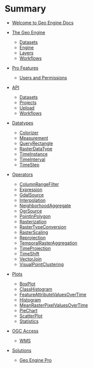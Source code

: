 # Summary

- [Welcome to Geo Engine Docs](./welcome.md)

- [The Geo Engine](./geoengine/intro.md)

  - [Datasets](./geoengine/datasets.md)
  - [Engine]()
  - [Layers](./geoengine/layers.md)
  - [Workflows]()

- [Pro Features](./pro/intro.md)

  - [Users and Permissions](pro/users.md)

- [API](./api/intro.md)

  - [Datasets]()
  - [Projects]()
  - [Upload]()
  - [Workflows](./api/workflows.md)

- [Datatypes](./datatypes/intro.md)

  - [Colorizer](./datatypes/colorizer.md)
  - [Measurement](./datatypes/measurement.md)
  - [QueryRectangle](./datatypes/queryrectangle.md)
  - [RasterDataType](./datatypes/rasterdatatype.md)
  - [TimeInstance](./datatypes/timeinstance.md)
  - [TimeInterval](./datatypes/timeinterval.md)
  - [TimeStep](./datatypes/timestep.md)

- [Operators](./operators/intro.md)

  - [ColumnRangeFilter](./operators/columnrangefilter.md)
  - [Expression](./operators/expression.md)
  - [GdalSource](./operators/gdalsource.md)
  - [Interpolation](./operators/interpolation.md)
  - [NeighborhoodAggregate](./operators/neighborhoodaggregate.md)
  - [OgrSource](./operators/ogrsource.md)
  - [PointInPolygon](./operators/pointinpolygon.md)
  - [Rasterization](./operators/rasterization.md)
  - [RasterTypeConversion](./operators/rastertypeconversion.md)
  - [RasterScaling](./operators/rasterscaling.md)
  - [Reprojection](./operators/reprojection.md)
  - [TemporalRasterAggregation](./operators/temporalrasteraggregation.md)
  - [TimeProjection](./operators/timeprojection.md)
  - [TimeShift](./operators/timeshift.md)
  - [VectorJoin](./operators/vectorjoin.md)
  - [VisualPointClustering](./operators/visualpointclustering.md)

- [Plots](./plots/intro.md)

  - [BoxPlot](./plots/boxplot.md)
  - [ClassHistogram](./plots/classHistogram.md)
  - [FeatureAttributeValuesOverTime](./plots/featureattributevaluesoverTime.md)
  - [Histogram](./plots/histogram.md)
  - [MeanRasterPixelValuesOverTime](./plots/meanrasterpixelvaluesovertime.md)
  - [PieChart](./plots/piechart.md)
  - [ScatterPlot](./plots/scatterplot.md)
  - [Statistics](./plots/statistics.md)

- [OGC Access]()

  - [WMS]()

- [Solutions]()

  - [Geo Engine Pro]()
